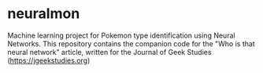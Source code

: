 # neuralmon
Machine learning project for Pokemon type identification using Neural Networks. This repository contains the companion code for the "Who is that neural network" article, written for the Journal of Geek Studies (https://jgeekstudies.org)
